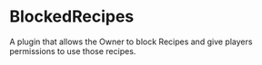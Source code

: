 # BlockedRecipes
A plugin that allows the Owner to block Recipes and give players permissions to use those recipes.
